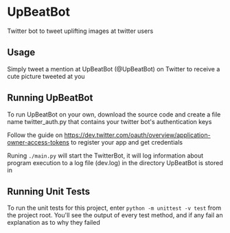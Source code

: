 # UpBeatBot
Twitter bot to tweet uplifting images at twitter users

## Usage
Simply tweet a mention at UpBeatBot (@UpBeatBot) on Twitter to receive a cute picture tweeted at you

## Running UpBeatBot
To run UpBeatBot on your own, download the source code and create a file name twitter_auth.py that contains your twitter bot's authentication keys

Follow the guide on https://dev.twitter.com/oauth/overview/application-owner-access-tokens to register your app and get credentials

Runing `./main.py` will start the TwitterBot, it will log information about program execution to a log file (dev.log) in the directory UpBeatBot is stored in

## Running Unit Tests
To run the unit tests for this project, enter `python -m unittest -v test` from the project root. You'll see the output of every test method, and if any fail an explanation as to why they failed
